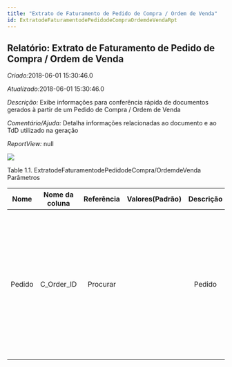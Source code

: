 ```yaml
---
title: "Extrato de Faturamento de Pedido de Compra / Ordem de Venda"
id: ExtratodeFaturamentodePedidodeCompraOrdemdeVendaRpt
---
```

<div id="d94451e1" class="section chapter">

<div class="titlepage">

<div>

<div>

## Relatório: Extrato de Faturamento de Pedido de Compra / Ordem de Venda

</div>

</div>

</div>

<span class="emphasis"> *Criado:*</span>2018-06-01 15:30:46.0

<span class="emphasis">*Atualizado:*</span>2018-06-01 15:30:46.0

<span class="emphasis"> *Descrição:* </span>Exibe informações para
conferência rápida de documentos gerados à partir de um Pedido de Compra
/ Ordem de Venda

<span class="emphasis"> *Comentário/Ajuda:* </span>Detalha informações
relacionadas ao documento e ao TdD utilizado na geração

<span class="emphasis"> *ReportView:* </span>null

![](/img/manual/ExtratodeFaturamentodePedidodeCompra/OrdemdeVenda.png)

<div id="d94451e26" class="table">

<div class="table-title">

Table 1.1. ExtratodeFaturamentodePedidodeCompra/OrdemdeVenda
Parâmetros

</div>

<div class="table-contents">

|  Nome  | Nome da coluna | Referência | Valores(Padrão) | Descrição |                                                                                                         Comentário/Ajuda                                                                                                          |
| :----: | :------------: | :--------: | :-------------: | :-------: | :-------------------------------------------------------------------------------------------------------------------------------------------------------------------------------------------------------------------------------: |
| Pedido |  C\_Order\_ID  |  Procurar  |                 |  Pedido   | O "Pedido" é um documento de controle. O "Pedido" está completo quando a quantidade pedida for a mesma que a quantidade enviada e faturada. Quando você fecha um pedido, as quantidades não entregues (pendentes) são canceladas. |

</div>

</div>

  

</div>

